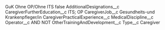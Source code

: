 <?xml version="1.0" encoding="UTF-8"?>
<CustomMetadata xmlns="http://soap.sforce.com/2006/04/metadata" xmlns:xsi="http://www.w3.org/2001/XMLSchema-instance" xmlns:xsd="http://www.w3.org/2001/XMLSchema">
    <label>GuK Ohne OP/Ohne ITS</label>
    <protected>false</protected>
    <values>
        <field>AdditionalDesignations__c</field>
        <value xsi:nil="true"/>
    </values>
    <values>
        <field>CaregiverFurtherEducation__c</field>
        <value xsi:type="xsd:string">ITS; OP</value>
    </values>
    <values>
        <field>CaregiverJob__c</field>
        <value xsi:type="xsd:string">Gesundheits-und Krankenpfleger/in</value>
    </values>
    <values>
        <field>CaregiverPracticalExperience__c</field>
        <value xsi:nil="true"/>
    </values>
    <values>
        <field>MedicalDiscipline__c</field>
        <value xsi:nil="true"/>
    </values>
    <values>
        <field>Operator__c</field>
        <value xsi:type="xsd:string">AND NOT</value>
    </values>
    <values>
        <field>OtherTrainingAndDevelopment__c</field>
        <value xsi:nil="true"/>
    </values>
    <values>
        <field>Type__c</field>
        <value xsi:type="xsd:string">Caregiver</value>
    </values>
</CustomMetadata>
